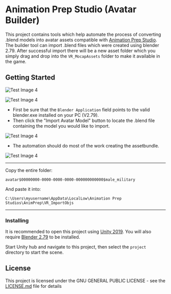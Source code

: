 # Animation Prep Studio (Avatar Builder)

This project contains tools which help automate the process of converting .blend models into avatar assets compatible with [Animation Prep Studio](https://drive.google.com/open?id=17MyFQ75dfBuaf5IL4ba-4BH8klWj6-5r "Animation Prep Studio Direct Download"). The builder tool can import .blend files which were created using blender 2.79. After successful import there will be a new asset folder which you simply drag and drop into the `VR_MocapAssets` folder to make it available in the game.

## Getting Started

![Test Image 4](https://raw.githubusercontent.com/guiglass/AvatarBuilder/master/Documentation/menu.png)

![Test Image 4](https://raw.githubusercontent.com/guiglass/AvatarBuilder/master/Documentation/builder.png)
* First be sure that the `Blender Application` field points to the valid blender.exe installed on your PC (V2.79).
* Then click the "Import Avatar Model" button to locate the .blend file containing the model you would like to import.

![Test Image 4](https://raw.githubusercontent.com/guiglass/AvatarBuilder/master/Documentation/select.png)
* The automation should do most of the work creating the assetbundle.

![Test Image 4](https://raw.githubusercontent.com/guiglass/AvatarBuilder/master/Documentation/asset.png)
___
Copy the entire folder:

`avatar$00000000-0000-0000-0000-000000000000$male_military`

And paste it into:

`C:\Users\myusername\AppData\LocalLow\Animation Prep Studios\AnimPrep\VR_ImportObjs`
___
### Installing

It is recommended to open this project using [Unity 2019](https://unity3d.com/unity/beta/2019.1 "Unity Engine Download").
You will also require [Blender 2.79](https://www.blender.org/download/ "Blender Download") to be installed.

Start Unity hub and navigate to this project, then select the `project` directory to start the scene.

## License

This project is licensed under the GNU GENERAL PUBLIC LICENSE - see the [LICENSE.md](LICENSE.md) file for details